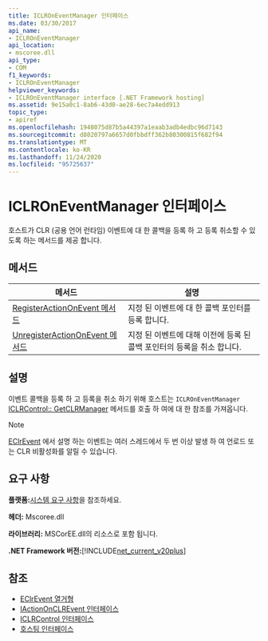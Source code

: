 ```yaml
---
title: ICLROnEventManager 인터페이스
ms.date: 03/30/2017
api_name:
- ICLROnEventManager
api_location:
- mscoree.dll
api_type:
- COM
f1_keywords:
- ICLROnEventManager
helpviewer_keywords:
- ICLROnEventManager interface [.NET Framework hosting]
ms.assetid: 9e15a0c1-8ab6-43d0-ae28-6ec7a4edd913
topic_type:
- apiref
ms.openlocfilehash: 1948075d87b5a44397a1eaab3adb4edbc96d7143
ms.sourcegitcommit: d8020797a6657d0fbbdff362b80300815f682f94
ms.translationtype: MT
ms.contentlocale: ko-KR
ms.lasthandoff: 11/24/2020
ms.locfileid: "95725637"
---
```

# <a name="iclroneventmanager-interface"></a>ICLROnEventManager 인터페이스

호스트가 CLR (공용 언어 런타임) 이벤트에 대 한 콜백을 등록 하 고 등록 취소할 수 있도록 하는 메서드를 제공 합니다.  
  
## <a name="methods"></a>메서드  
  
|메서드|설명|  
|------------|-----------------|  
|[RegisterActionOnEvent 메서드](iclroneventmanager-registeractiononevent-method.md)|지정 된 이벤트에 대 한 콜백 포인터를 등록 합니다.|  
|[UnregisterActionOnEvent 메서드](iclroneventmanager-unregisteractiononevent-method.md)|지정 된 이벤트에 대해 이전에 등록 된 콜백 포인터의 등록을 취소 합니다.|  
  
## <a name="remarks"></a>설명  

 이벤트 콜백을 등록 하 고 등록을 취소 하기 위해 호스트는 `ICLROnEventManager` [ICLRControl:: GetCLRManager](iclrcontrol-getclrmanager-method.md) 메서드를 호출 하 여에 대 한 참조를 가져옵니다.  
  
> [!NOTE]
> [EClrEvent](eclrevent-enumeration.md) 에서 설명 하는 이벤트는 여러 스레드에서 두 번 이상 발생 하 여 언로드 또는 CLR 비활성화를 알릴 수 있습니다.  
  
## <a name="requirements"></a>요구 사항  

 **플랫폼:**[시스템 요구 사항](../../get-started/system-requirements.md)을 참조하세요.  
  
 **헤더:** Mscoree.dll  
  
 **라이브러리:** MSCorEE.dll의 리소스로 포함 됩니다.  
  
 **.NET Framework 버전:**[!INCLUDE[net_current_v20plus](../../../../includes/net-current-v20plus-md.md)]  
  
## <a name="see-also"></a>참조

- [EClrEvent 열거형](eclrevent-enumeration.md)
- [IActionOnCLREvent 인터페이스](iactiononclrevent-interface.md)
- [ICLRControl 인터페이스](iclrcontrol-interface.md)
- [호스팅 인터페이스](hosting-interfaces.md)
